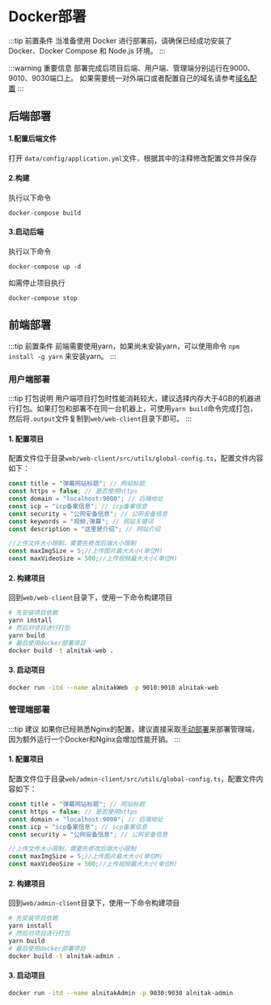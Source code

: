 # Docker部署

:::tip 前置条件
当准备使用 Docker 进行部署前，请确保已经成功安装了 Docker、Docker Compose 和 Node.js 环境。
:::

:::warning 重要信息
部署完成后项目后端、用户端、管理端分别运行在9000、9010、9030端口上。
如果需要统一对外端口或者配置自己的域名请参考[域名配置](/guide/deploy/domain)
:::

## 后端部署

#### 1.配置后端文件
打开 `data/config/application.yml`文件，根据其中的注释修改配置文件并保存

#### 2.构建
执行以下命令
```
docker-compose build
```

#### 3.启动后端
执行以下命令
```
docker-compose up -d
```

如需停止项目执行
```
docker-compose stop 
```

## 前端部署

:::tip 前置条件
前端需要使用yarn，如果尚未安装yarn，可以使用命令 `npm install -g yarn` 来安装yarn。 
:::

### 用户端部署

:::tip 打包说明
用户端项目打包时性能消耗较大，建议选择内存大于4GB的机器进行打包。如果打包和部署不在同一台机器上，可使用`yarn build`命令完成打包，
然后将`.output`文件复制到`web/web-client`目录下即可。
:::

#### 1. 配置项目
配置文件位于目录`web/web-client/src/utils/global-config.ts`，配置文件内容如下：
```js
const title = "弹幕网站标题"; // 网站标题
const https = false; // 是否使用https
const domain = "localhost:9000"; // 后端地址
const icp = "icp备案信息"; // icp备案信息
const security = "公网安备信息"; // 公网安备信息
const keywords = "视频,弹幕"; // 网站关键词
const description = "这里是介绍"; // 网站介绍

//上传文件大小限制，需要先修改后端大小限制
const maxImgSize = 5;//上传图片最大大小(单位M)
const maxVideoSize = 500;//上传视频最大大小(单位M)
```
#### 2. 构建项目
回到`web/web-client`目录下，使用一下命令构建项目
```sh
# 先安装项目依赖
yarn install
# 然后对项目进行打包
yarn build
# 最后使用docker部署项目
docker build -t alnitak-web .
```

#### 3. 启动项目
```sh
docker run -itd --name alnitakWeb -p 9010:9010 alnitak-web
```

### 管理端部署
:::tip 建议
如果你已经熟悉Nginx的配置，建议直接采取[手动部署](/guide/deploy/manual#部署管理端)来部署管理端，
因为额外运行一个Docker和Nginx会增加性能开销。
:::

#### 1. 配置项目
配置文件位于目录`web/admin-client/src/utils/global-config.ts`，配置文件内容如下：
```js
const title = "弹幕网站标题"; // 网站标题
const https = false; // 是否使用https
const domain = "localhost:9000"; // 后端地址
const icp = "icp备案信息"; // icp备案信息
const security = "公网安备信息"; // 公网安备信息

//上传文件大小限制，需要先修改后端大小限制
const maxImgSize = 5;//上传图片最大大小(单位M)
const maxVideoSize = 500;//上传视频最大大小(单位M)
```
#### 2. 构建项目
回到`web/admin-client`目录下，使用一下命令构建项目
```sh
# 先安装项目依赖
yarn install
# 然后对项目进行打包
yarn build
# 最后使用docker部署项目
docker build -t alnitak-admin .
```

#### 3. 启动项目
```sh
docker run -itd --name alnitakAdmin -p 9030:9030 alnitak-admin
```



